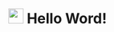 <h1><img src="https://emojis.slackmojis.com/emojis/images/1531849430/4246/blob-sunglasses.gif?1531849430" width="30"/> Hello Word! </h1>


<p align="center">
<a href="https://github.com/HardDevInfo">
  <!-- <img src="https://github-readme-stats.vercel.app/api/?username=harddevinfo&count_private=true&show_icons=true&theme=dark"/>
  <img src="https://github-readme-stats.vercel.app/api/top-langs/?username=harddevinfo&layout=compact&langs_count=8&theme=dark"/>
  <img src="https://github.com/HardDevInfo/harddevinfo/blob/main/assets/github-contribution-grid-snake.svg"/>
  <img src="https://github-profile-summary-cards.vercel.app/api/cards/profile-details?username=harddevinfo&theme=vue"/> -->
</a>
</p>
